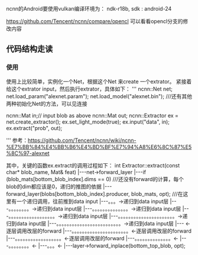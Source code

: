 

ncnn的Android要使用vulkan编译环境为：
ndk-r18b, sdk : android-24

https://github.com/Tencent/ncnn/compare/opencl
可以看看opencl分支的修改内容



## 代码结构走读

### 使用
使用上比较简单，实例化一个Net，根据这个Net 来create 一个extrator。
紧接着给这个extrator input，然后执行extrator，具体如下：
'''
ncnn::Net net;
net.load_param("alexnet.param");
net.load_model("alexnet.bin");
///还有其他两种初始化Net的方法，可以见连接

ncnn::Mat in;// input blob as above
ncnn::Mat out;
ncnn::Extractor ex = net.create_extractor();
ex.set_light_mode(true);
ex.input("data", in);
ex.extract("prob", out);

'''
参考：https://github.com/Tencent/ncnn/wiki/ncnn-%E7%BB%84%E4%BB%B6%E4%BD%BF%E7%94%A8%E6%8C%87%E5%8C%97-alexnet



其中，关键的函数ex.extract的调用过程如下：
int Extractor::extract(const char* blob_name, Mat& feat)
    |---net->forward_layer
            |---if (blob_mats[bottom_blob_index].dims == 0) ///还没有forward的计算，每个blob的dim都应该是0，递归的推图的依据
            |---forward_layer(blobs[bottom_blob_index].producer, blob_mats, opt);   ///在这里有一个递归调用，往前推到data input
            |---。。。->递归到data input层
            |---。。。。。。。。->递归到data input层
            |---。。。。。。。。。。。。。。->递归到data input层
            |---。。。。。。。。。。。。。。。。。。->递归到data input层
            |---。。。。。。。。。。。。。。。。。。。。。。->递归到data input层
            |---。。。。。。。。。。。。。。。。。。。。。。。。。->递归到data input层
            |---                                                  <-逐层调用改层的forward
            |---。。。。。。。。。。。。。。。。。。。。。。<-逐层调用改层的forward
            |---。。。。。。。。。。。。。。。。。。<-逐层调用改层的forward
            |---。。。。。。。。。。。。。。<-
            |---。。。。。。。。<-
            |---。。。<-
            |---layer->forward_inplace(bottom_top_blob, opt);


